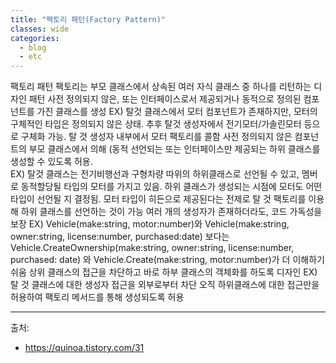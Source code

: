```yaml
---
title: "팩토리 패턴(Factory Pattern)"
classes: wide
categories: 
  - blog
  - etc
---
```

   

팩토리 패턴
	팩토리는 부모 클래스에서 상속된 여러 자식 클래스 중 하나를 리턴하는 디자인 패턴
사전 정의되지 않은, 또는 인터페이스로서 제공되거나 동적으로 정의된 컴포넌트를 가진 클래스를 생성 
EX) 
탈것 클래스에서 모터 컴포넌트가 존재하지만, 모터의 구체적인 타입은 정의되지 않은 상태. 
추후 탈것 생성자에서 전기모터/가솔린모터 등으로 구체화 가능.
탈 것 생성자 내부에서 모터 팩토리를 콜함
사전 정의되지 않은 컴포넌트의 부모 클래스에서 의해 (동적 선언되는 또는 인터페이스만 제공되는 하위 클래스를 생성할 수 있도록 허용.  
EX) 
탈것 클래스는 전기비행선과 구형차량 따위의 하위클래스로 선언될 수 있고, 멤버로  동적할당될 타입의 모터를 가지고 있음. 하위 클래스가 생성되는 시점에 모터도 어떤 타입이 선언될 지 결정됨.
모터 타입이 히든으로 제공된다는 전제로 탈 것 팩토리를 이용해 하위 클래스를 선언하는 것이 가능
여러 개의 생성자가 존재하더라도, 코드 가독성을 보장
EX) 
Vehicle(make:string, motor:number)와 Vehicle(make:string, owner:string, license:number, purchased:date) 보다는
Vehicle.CreateOwnership(make:string, owner:string, license:number, purchased: date) 와 Vehicle.Create(make:string, motor:number)가 더 이해하기 쉬움
상위 클래스의 접근을 차단하고 바로 하부 클래스의 객체화를 하도록 디자인 
EX) 
탈 것 클래스에 대한 생성자 접근을 외부로부터 차단
오직 하위클래스에 대한 접근만을 허용하여 팩토리 메서드를 통해 생성되도록 허용
  
  
---  
출처:   
* https://quinoa.tistory.com/31

